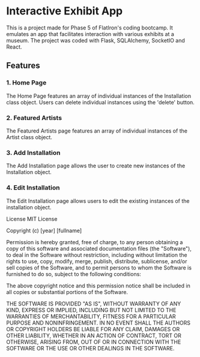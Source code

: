 # Interactive Exhibit App

This is a project made for Phase 5 of FlatIron's coding bootcamp. It emulates an app that facilitates interaction with various exhibits at a museum. The project was coded with Flask, SQLAlchemy, SocketIO and React.

## Features

### 1. Home Page

The Home Page features an array of individual instances of the Installation class object. Users can delete individual instances using the 'delete' button.

### 2. Featured Artists

The Featured Artists page features an array of individual instances of the Artist class object.

### 3. Add Installation

The Add Installation page allows the user to create new instances of the Installation object.

### 4. Edit Installation

The Edit Installation page allows users to edit the existing instances of the installation object.  

License
MIT License

Copyright (c) [year] [fullname]

Permission is hereby granted, free of charge, to any person obtaining a copy of this software and associated documentation files (the "Software"), to deal in the Software without restriction, including without limitation the rights to use, copy, modify, merge, publish, distribute, sublicense, and/or sell copies of the Software, and to permit persons to whom the Software is furnished to do so, subject to the following conditions:

The above copyright notice and this permission notice shall be included in all copies or substantial portions of the Software.

THE SOFTWARE IS PROVIDED "AS IS", WITHOUT WARRANTY OF ANY KIND, EXPRESS OR IMPLIED, INCLUDING BUT NOT LIMITED TO THE WARRANTIES OF MERCHANTABILITY, FITNESS FOR A PARTICULAR PURPOSE AND NONINFRINGEMENT. IN NO EVENT SHALL THE AUTHORS OR COPYRIGHT HOLDERS BE LIABLE FOR ANY CLAIM, DAMAGES OR OTHER LIABILITY, WHETHER IN AN ACTION OF CONTRACT, TORT OR OTHERWISE, ARISING FROM, OUT OF OR IN CONNECTION WITH THE SOFTWARE OR THE USE OR OTHER DEALINGS IN THE SOFTWARE.
